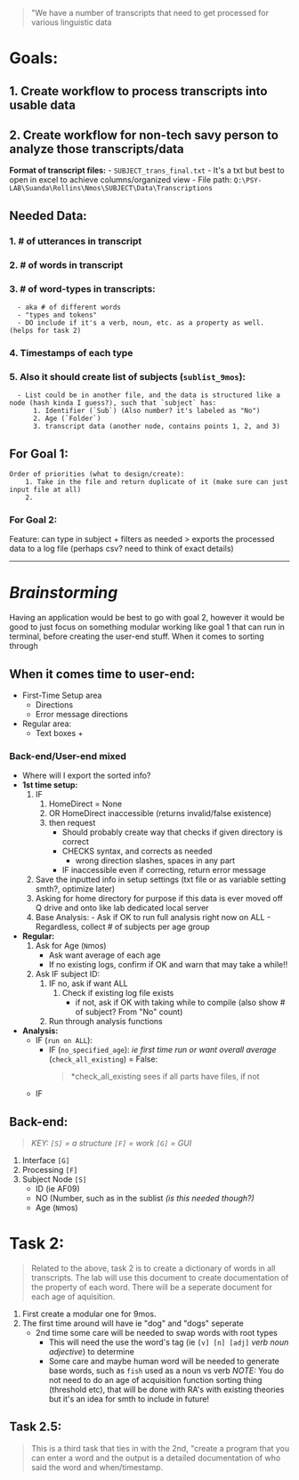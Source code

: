 > "We have a number of transcripts that need to get processed for various linguistic data

# Goals:
## 1. Create workflow to process transcripts into usable data
## 2. Create workflow for non-tech savy person to analyze those transcripts/data




__Format of transcript files:__
    - `SUBJECT_trans_final.txt`
    - It's a txt but best to open in excel to achieve columns/organized view
    - File path: `Q:\PSY-LAB\Suanda\Rollins\Nmos\SUBJECT\Data\Transcriptions`
    

## Needed Data:
  ### 1. # of utterances in transcript
  ### 2. # of words in transcript
  ### 3. # of word-types in transcripts:
      - aka # of different words
      - "types and tokens"
      - DO include if it's a verb, noun, etc. as a property as well. (helps for task 2)
  ### 4. Timestamps of each type
  ### 5. Also it should create list of subjects (`sublist_9mos`):
      - List could be in another file, and the data is structured like a node (hash kinda I guess?), such that `subject` has:
          1. Identifier (`Sub`) (Also number? it's labeled as "No")
          2. Age (`Folder`)
          3. transcript data (another node, contains points 1, 2, and 3)
 
## For Goal 1:
    Order of priorities (what to design/create):
        1. Take in the file and return duplicate of it (make sure can just input file at all)
        2. 
### For Goal 2:
  Feature: can type in subject + filters as needed
      > exports the processed data to a log file (perhaps csv? need to think of exact details)

---
# _Brainstorming_
Having an application would be best to go with goal 2, however it would be good to just focus on something modular working like goal 1 that can run in terminal, before creating the user-end stuff.
When it comes to sorting through 

## When it comes time to user-end:
- First-Time Setup area
    - Directions
    - Error message directions
- Regular area:
  - Text boxes + 
### Back-end/User-end mixed 
- Where will I export the sorted info?
- **1st time setup:**
    1. IF 
        1. HomeDirect = None 
        2. OR HomeDirect inaccessible (returns invalid/false existence)
        3. then request
            - Should probably create way that checks if given directory is correct
            - CHECKS syntax, and corrects as needed
                - wrong direction slashes, spaces in any part
            - IF inaccessible even if correcting, return error message
    2. Save the inputted info in setup settings (txt file or as variable setting smth?, optimize later)
    3. Asking for home directory for purpose if this data is ever moved off Q drive and onto like lab dedicated local server
    4. Base Analysis:
      - Ask if OK to run full analysis right now on ALL
      - Regardless, collect # of subjects per age group
- **Regular:**
    1. Ask for Age (`N`mos)
        - Ask want average of each age
        - If no existing logs, confirm if OK and warn that may take a while!!
    2. Ask IF subject ID:
        1. IF no, ask if want ALL
           1. Check if existing log file exists
              - if not, ask if OK with taking while to compile (also show # of subject? From "No" count)
        2. Run through analysis functions
 - **Analysis:**
    - IF (`run on ALL`):
        - IF (`no_specified_age`): *ie first time run or want overall average* (`check_all_existing`) = False: 
            > *check_all_existing sees if all parts have files, if not 
    - IF 
    
 ## Back-end:
 > *KEY: `[S]` = a structure `[F]` = work `[G]` = GUI*
 
 1. Interface `[G]`
 2. Processing `[F]`
 3. Subject Node `[S]`
    - ID (ie AF09)
    - NO (Number, such as in the sublist *(is this needed though?)*
    - Age (`N`mos)
    
 
# Task 2:
> Related to the above, task 2 is to create a dictionary of words in all transcripts. The lab will use this document to create documentation of the property of each word. There will be a seperate document for each age of aquisition.

1. First create a modular one for 9mos. 
2. The first time around will have ie "dog" and "dogs" seperate
    - 2nd time some care will be needed to swap words with root types
        - This will need the use the word's tag (ie `[v] [n] [adj]` *verb noun adjective*) to determine
        - Some care and maybe human word will be needed to generate base words, such as `fish` used as a noun vs verb
*NOTE:* You do not need to do an age of acquisition function sorting thing (threshold etc), that will be done with RA's with existing theories but it's an idea for smth to include in future!

## Task 2.5:
> This is a third task that ties in with the 2nd, "create a program that you can enter a word and the output is a detailed documentation of who said the word and when/timestamp.
